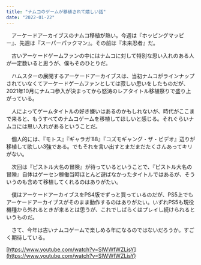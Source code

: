 ```yaml
---
title: "ナムコのゲームが移植されて嬉しい話"
date: "2022-01-22"
---
```


　アーケードアーカイブスのナムコ移植が熱い。今週は『ホッピングマッピー』、先週は『スーパーパックマン』。その前は『未来忍者』だ。

　古いアーケードゲームファンの中にはナムコに対して特別な思い入れのある人が一定数いると思うが、僕もそのひとりだ。

　ハムスターの展開するアーケードアーカイブスは、当初ナムコがラインナップされていなくてアーケードゲームファンとしては寂しい思いをしたものだが、2021年10月にナムコ参入が決まってから怒涛のレアタイトル移植祭りで盛り上がっている。

　人によってゲームタイトルの好き嫌いはあるのかもしれないが、時代がここまで来ると、もうすべてのナムコゲームを移植してほしいと感じる。それぐらいナムコには思い入れがあるということだ。

　個人的には、『モトス』『ギャラガ’88』『コズモギャング・ザ・ビデオ』辺りが移植して欲しい3強である。でもそれを言い出すとまだまだたくさんあってキリがない。

　次回は『ピストル大名の冒険』が待っているということで、『ピストル大名の冒険』自体はゲーセン稼働当時ほとんど遊ばなかったタイトルではあるが、そういうのも含めて移植してくれるのはありがたい。

　僕はアーケードアーカイブスをPS4版でずっと買っているのだが、PS5上でもアーケードアーカイブスがそのまま動作するのはありがたい。いずれPS5も現役機種から外れるときが来るとは思うが、これでしばらくはプレイし続けられるというものだ。

　さて、今年は古いナムコゲームで楽しめる年になるのではないだろうか。すごく期待している。

[https://www.youtube.com/watch?v=SlWWfWZLisY](https://www.youtube.com/watch?v=SlWWfWZLisY)
